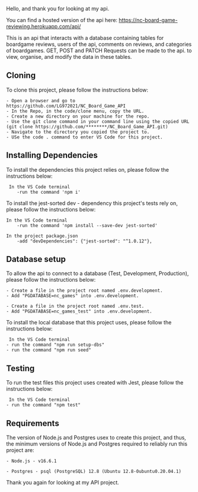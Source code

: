 Hello, and thank you for looking at my api.

You can find a hosted version of the api here: https://nc-board-game-reviewing.herokuapp.com/api/

This is an api that interacts with a database containing tables for boardgame reviews, users of the api, comments on reviews, and categories of boardgames.
GET, POST and PATCH Requests can be made to the api. to view, organise, and modify the data in these tables.

<h2>Cloning</h2>

To clone this project, please follow the instructions below:

    - Open a browser and go to https://github.com/LG972021/NC_Board_Game_API
    - In the Repo, in the code/clone menu, copy the URL.
    - Create a new directory on your machine for the repo.
    - Use the git clone command in your command line using the copied URL (git clone https://github.com/********/NC_Board_Game_API.git)
    - Navigate to the directory you copied the project to.
    - USe the code . command to enter VS Code for this project.

<h2>Installing Dependencies</h2>

To install the dependencies this project relies on, please follow the instructions below:

     In the VS Code terminal
        -run the command 'npm i'

To install the jest-sorted dev - dependency this project's tests rely on, please follow the instructions below:

    In the VS Code terminal
        -run the command 'npm install --save-dev jest-sorted'

    In the project package.json
        -add "devDependencies": {"jest-sorted": "^1.0.12"},

<h2>Database setup</h2>

To allow the api to connect to a database (Test, Development, Production), please follow the instructions below:

    - Create a file in the project root named .env.development.
    - Add "PGDATABASE=nc_games" into .env.development.

    - Create a file in the project root named .env.test.
    - Add "PGDATABASE=nc_games_test" into .env.development.

To install the local database that this project uses, please follow the instructions below:

     In the VS Code terminal
    - run the command "npm run setup-dbs"
    - run the command "npm run seed"

<h2>Testing</h2>

To run the test files this project uses created with Jest, please follow the instructions below:

     In the VS Code terminal
    - run the command "npm test"

<h2>Requirements</h2>

The version of Node.js and Postgres usex to create this project, and thus, the minimum versions of Node.js and Postgres required to reliably run this project are:

    - Node.js - v16.6.1

    - Postgres - psql (PostgreSQL) 12.8 (Ubuntu 12.8-0ubuntu0.20.04.1)

Thank you again for looking at my API project.

